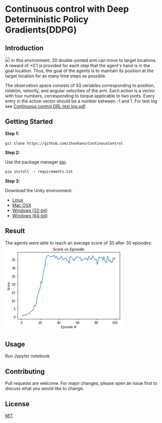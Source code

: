 # Continuous control with Deep Deterministic Policy Gradients(DDPG)

## Introduction
![](images/20agents.gif)
In this environment, 20 double-jointed arm can move to target locations. A reward of +0.1 is provided for each step that the agent's hand is in the goal location. Thus, the goal of the agents is to maintain its position at the target location for as many time steps as possible.

The observation space consists of 33 variables corresponding to position, rotation, velocity, and angular velocities of the arm. Each action is a vector with four numbers, corresponding to torque applicable to two joints. Every entry in the action vector should be a number between -1 and 1.
For test log see [Continuous control DRL test log.pdf](https://github.com/zhuohann/ContinousControl/blob/master/Continuous%20control%20DRL%20test%20log.pdf)

## Getting Started 
**Step 1:**

`git clone https://github.com/zhuohann/ContinousControl`

**Step 2:**

Use the package manager [pip](https://pip.pypa.io/en/stable/).
```bash
pip install -r requirements.txt
```

**Step 3:**

Download the Unity environment:
- [Linux](https://s3-us-west-1.amazonaws.com/udacity-drlnd/P2/Reacher/Reacher_Linux.zip)  
- [Mac OSX](https://s3-us-west-1.amazonaws.com/udacity-drlnd/P2/Reacher/Reacher.app.zip)
- [Windows (32-bit)](https://s3-us-west-1.amazonaws.com/udacity-drlnd/P2/Reacher/Reacher_Windows_x86.zip)
- [Windows (64-bit)](https://s3-us-west-1.amazonaws.com/udacity-drlnd/P2/Reacher/Reacher_Windows_x86_64.zip)

## Result

The agents were able to reach an average score of 30 after 30 episodes:
![](images/result.png)
## Usage

Run Jupyter notebook

## Contributing
Pull requests are welcome. For major changes, please open an issue first to discuss what you would like to change.


## License
[MIT](https://choosealicense.com/licenses/mit/)

